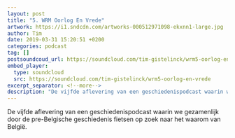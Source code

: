```yaml
---
layout: post
title: "5. WRM Oorlog En Vrede"
artwork: https://i1.sndcdn.com/artworks-000512971098-ekxnn1-large.jpg
author: Tim
date: 2019-03-31 15:20:51 +0200
categories: podcast
tag: []
postsoundcoud_url: https://soundcloud.com/tim-gistelinck/wrm5-oorlog-en-vrede
embed_player:
  type: soundcloud
  src: https://soundcloud.com/tim-gistelinck/wrm5-oorlog-en-vrede
excerpt_separator: <!--more-->
description: "De vijfde aflevering van een geschiedenispodcast waarin we gezamenlijk door de pre-Belgische geschiedenis fietsen op zoek naar het waarom van België."
---
```

De vijfde aflevering van een geschiedenispodcast waarin we gezamenlijk door de pre-Belgische geschiedenis fietsen op zoek naar het waarom van België.